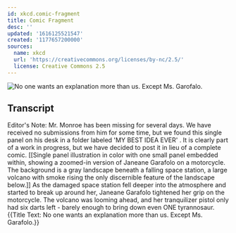 ```yaml
---
id: xkcd.comic-fragment
title: Comic Fragment
desc: ''
updated: '1616125521547'
created: '1177657200000'
sources:
  name: xkcd
  url: 'https://creativecommons.org/licenses/by-nc/2.5/'
  license: Creative Commons 2.5
---
```

![No one wants an explanation more than us.  Except Ms. Garofalo.](https://imgs.xkcd.com/comics/comic_fragment.jpg)

## Transcript
Editor's Note: Mr. Monroe has been missing for several days.  We have received no submissions from him for some time, but we found this single panel on his desk in a folder labeled 'MY BEST IDEA EVER' .  It is clearly part of a work in progress, but we have decided to post it in lieu of a complete comic.
[[Single panel illustration in color with one small panel embedded within, showing a zoomed-in version of Janeane Garafolo on a motorcycle.  The background is a gray landscape beneath a falling space station, a large volcano with smoke rising the only discernible feature of the landscape below.]]
As the damaged space station fell deeper into the atmosphere and started to break up around her, Janeane Garafolo tightened her grip on the motorcycle.
The volcano was looming ahead, and her tranquilizer pistol only had six darts left - barely enough to bring down even ONE tyrannosaur. 
{{Title Text: No one wants an explanation more than us.  Except Ms. Garafolo.}}
